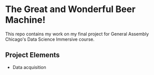 # The Great and Wonderful Beer Machine!

This repo contains my work on my final project for General Assembly Chicago's Data Science Immersive course.

## Project Elements
- Data acquisition
